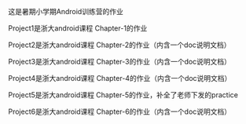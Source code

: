 这是暑期小学期Android训练营的作业

Project1是浙大android课程 Chapter-1的作业

Project2是浙大android课程 Chapter-2的作业（内含一个doc说明文档）

Project3是浙大android课程 Chapter-3的作业（内含一个doc说明文档）

Project4是浙大android课程 Chapter-4的作业（内含一个doc说明文档）

Project5是浙大android课程 Chapter-5的作业，补全了老师下发的practice

Project6是浙大android课程 Chapter-6的作业（内含一个doc说明文档）
